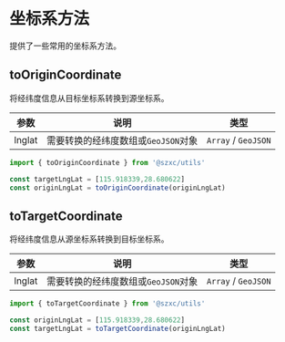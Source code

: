# 坐标系方法

提供了一些常用的坐标系方法。

## toOriginCoordinate

将经纬度信息从目标坐标系转换到源坐标系。

|参数|说明|类型|
| ----|---- |---- |
|lnglat|需要转换的经纬度数组或`GeoJSON`对象|`Array` / `GeoJSON`|

```ts
import { toOriginCoordinate } from '@szxc/utils'

const targetLngLat = [115.918339,28.680622]
const originLngLat = toOriginCoordinate(originLngLat)
```

## toTargetCoordinate

将经纬度信息从源坐标系转换到目标坐标系。

|参数|说明|类型|
| ----|---- |---- |
|lnglat|需要转换的经纬度数组或`GeoJSON`对象|`Array` / `GeoJSON`|

```ts
import { toTargetCoordinate } from '@szxc/utils'

const originLngLat = [115.918339,28.680622]
const targetLngLat = toTargetCoordinate(originLngLat)
```